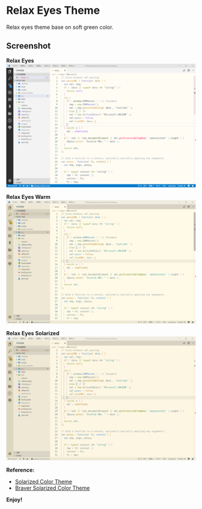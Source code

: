 # Relax Eyes Theme

Relax eyes theme base on soft green color.

## Screenshot

**Relax Eyes**
![](https://raw.githubusercontent.com/lwsgh/vscode-themes/master/screenshot/relax-eyes.png)

**Relax Eyes Warm**
![](https://raw.githubusercontent.com/lwsgh/vscode-themes/master/screenshot/relax-eyes-warm.png)

**Relax Eyes Solarized**
![](https://raw.githubusercontent.com/lwsgh/vscode-themes/master/screenshot/relax-eyes-solarized.png)

**Reference:**

- [Solarized Color Theme](https://ethanschoonover.com/solarized/)
- [Braver Solarized Color Theme](https://github.com/braver/vscode-solarized)

**Enjoy!**
